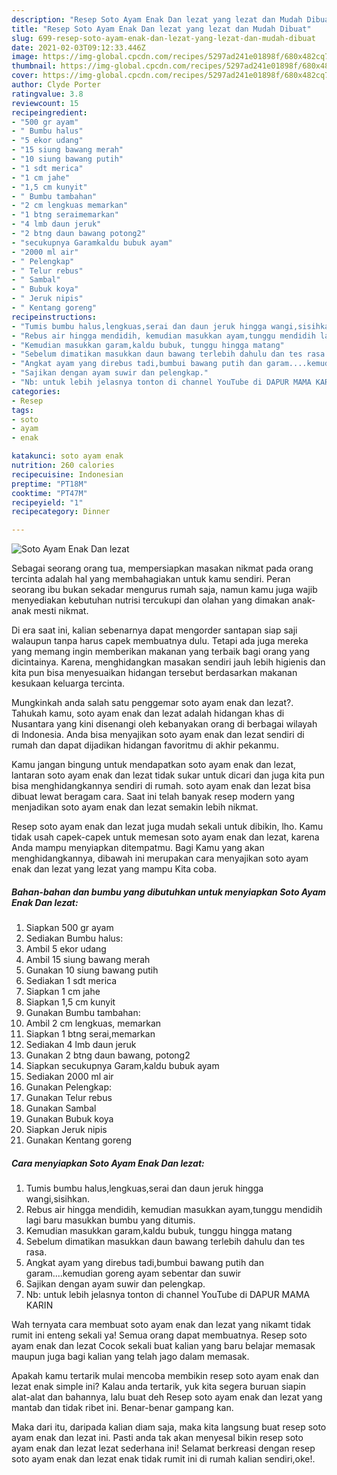 ```yaml
---
description: "Resep Soto Ayam Enak Dan lezat yang lezat dan Mudah Dibuat"
title: "Resep Soto Ayam Enak Dan lezat yang lezat dan Mudah Dibuat"
slug: 699-resep-soto-ayam-enak-dan-lezat-yang-lezat-dan-mudah-dibuat
date: 2021-02-03T09:12:33.446Z
image: https://img-global.cpcdn.com/recipes/5297ad241e01898f/680x482cq70/soto-ayam-enak-dan-lezat-foto-resep-utama.jpg
thumbnail: https://img-global.cpcdn.com/recipes/5297ad241e01898f/680x482cq70/soto-ayam-enak-dan-lezat-foto-resep-utama.jpg
cover: https://img-global.cpcdn.com/recipes/5297ad241e01898f/680x482cq70/soto-ayam-enak-dan-lezat-foto-resep-utama.jpg
author: Clyde Porter
ratingvalue: 3.8
reviewcount: 15
recipeingredient:
- "500 gr ayam"
- " Bumbu halus"
- "5 ekor udang"
- "15 siung bawang merah"
- "10 siung bawang putih"
- "1 sdt merica"
- "1 cm jahe"
- "1,5 cm kunyit"
- " Bumbu tambahan"
- "2 cm lengkuas memarkan"
- "1 btng seraimemarkan"
- "4 lmb daun jeruk"
- "2 btng daun bawang potong2"
- "secukupnya Garamkaldu bubuk ayam"
- "2000 ml air"
- " Pelengkap"
- " Telur rebus"
- " Sambal"
- " Bubuk koya"
- " Jeruk nipis"
- " Kentang goreng"
recipeinstructions:
- "Tumis bumbu halus,lengkuas,serai dan daun jeruk hingga wangi,sisihkan."
- "Rebus air hingga mendidih, kemudian masukkan ayam,tunggu mendidih lagi baru masukkan bumbu yang ditumis."
- "Kemudian masukkan garam,kaldu bubuk, tunggu hingga matang"
- "Sebelum dimatikan masukkan daun bawang terlebih dahulu dan tes rasa."
- "Angkat ayam yang direbus tadi,bumbui bawang putih dan garam....kemudian goreng ayam sebentar dan suwir"
- "Sajikan dengan ayam suwir dan pelengkap."
- "Nb: untuk lebih jelasnya tonton di channel YouTube di DAPUR MAMA KARIN"
categories:
- Resep
tags:
- soto
- ayam
- enak

katakunci: soto ayam enak 
nutrition: 260 calories
recipecuisine: Indonesian
preptime: "PT18M"
cooktime: "PT47M"
recipeyield: "1"
recipecategory: Dinner

---
```



![Soto Ayam Enak Dan lezat](https://img-global.cpcdn.com/recipes/5297ad241e01898f/680x482cq70/soto-ayam-enak-dan-lezat-foto-resep-utama.jpg)

Sebagai seorang orang tua, mempersiapkan masakan nikmat pada orang tercinta adalah hal yang membahagiakan untuk kamu sendiri. Peran seorang ibu bukan sekadar mengurus rumah saja, namun kamu juga wajib menyediakan kebutuhan nutrisi tercukupi dan olahan yang dimakan anak-anak mesti nikmat.

Di era  saat ini, kalian sebenarnya dapat mengorder santapan siap saji walaupun tanpa harus capek membuatnya dulu. Tetapi ada juga mereka yang memang ingin memberikan makanan yang terbaik bagi orang yang dicintainya. Karena, menghidangkan masakan sendiri jauh lebih higienis dan kita pun bisa menyesuaikan hidangan tersebut berdasarkan makanan kesukaan keluarga tercinta. 



Mungkinkah anda salah satu penggemar soto ayam enak dan lezat?. Tahukah kamu, soto ayam enak dan lezat adalah hidangan khas di Nusantara yang kini disenangi oleh kebanyakan orang di berbagai wilayah di Indonesia. Anda bisa menyajikan soto ayam enak dan lezat sendiri di rumah dan dapat dijadikan hidangan favoritmu di akhir pekanmu.

Kamu jangan bingung untuk mendapatkan soto ayam enak dan lezat, lantaran soto ayam enak dan lezat tidak sukar untuk dicari dan juga kita pun bisa menghidangkannya sendiri di rumah. soto ayam enak dan lezat bisa dibuat lewat beragam cara. Saat ini telah banyak resep modern yang menjadikan soto ayam enak dan lezat semakin lebih nikmat.

Resep soto ayam enak dan lezat juga mudah sekali untuk dibikin, lho. Kamu tidak usah capek-capek untuk memesan soto ayam enak dan lezat, karena Anda mampu menyiapkan ditempatmu. Bagi Kamu yang akan menghidangkannya, dibawah ini merupakan cara menyajikan soto ayam enak dan lezat yang lezat yang mampu Kita coba.

<!--inarticleads1-->

##### Bahan-bahan dan bumbu yang dibutuhkan untuk menyiapkan Soto Ayam Enak Dan lezat:

1. Siapkan 500 gr ayam
1. Sediakan  Bumbu halus:
1. Ambil 5 ekor udang
1. Ambil 15 siung bawang merah
1. Gunakan 10 siung bawang putih
1. Sediakan 1 sdt merica
1. Siapkan 1 cm jahe
1. Siapkan 1,5 cm kunyit
1. Gunakan  Bumbu tambahan:
1. Ambil 2 cm lengkuas, memarkan
1. Siapkan 1 btng serai,memarkan
1. Sediakan 4 lmb daun jeruk
1. Gunakan 2 btng daun bawang, potong2
1. Siapkan secukupnya Garam,kaldu bubuk ayam
1. Sediakan 2000 ml air
1. Gunakan  Pelengkap:
1. Gunakan  Telur rebus
1. Gunakan  Sambal
1. Gunakan  Bubuk koya
1. Siapkan  Jeruk nipis
1. Gunakan  Kentang goreng




<!--inarticleads2-->

##### Cara menyiapkan Soto Ayam Enak Dan lezat:

1. Tumis bumbu halus,lengkuas,serai dan daun jeruk hingga wangi,sisihkan.
1. Rebus air hingga mendidih, kemudian masukkan ayam,tunggu mendidih lagi baru masukkan bumbu yang ditumis.
1. Kemudian masukkan garam,kaldu bubuk, tunggu hingga matang
1. Sebelum dimatikan masukkan daun bawang terlebih dahulu dan tes rasa.
1. Angkat ayam yang direbus tadi,bumbui bawang putih dan garam....kemudian goreng ayam sebentar dan suwir
1. Sajikan dengan ayam suwir dan pelengkap.
1. Nb: untuk lebih jelasnya tonton di channel YouTube di DAPUR MAMA KARIN




Wah ternyata cara membuat soto ayam enak dan lezat yang nikamt tidak rumit ini enteng sekali ya! Semua orang dapat membuatnya. Resep soto ayam enak dan lezat Cocok sekali buat kalian yang baru belajar memasak maupun juga bagi kalian yang telah jago dalam memasak.

Apakah kamu tertarik mulai mencoba membikin resep soto ayam enak dan lezat enak simple ini? Kalau anda tertarik, yuk kita segera buruan siapin alat-alat dan bahannya, lalu buat deh Resep soto ayam enak dan lezat yang mantab dan tidak ribet ini. Benar-benar gampang kan. 

Maka dari itu, daripada kalian diam saja, maka kita langsung buat resep soto ayam enak dan lezat ini. Pasti anda tak akan menyesal bikin resep soto ayam enak dan lezat lezat sederhana ini! Selamat berkreasi dengan resep soto ayam enak dan lezat enak tidak rumit ini di rumah kalian sendiri,oke!.

